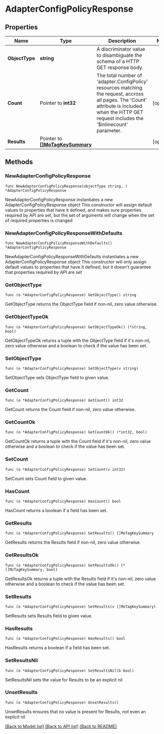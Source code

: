 # AdapterConfigPolicyResponse

## Properties

Name | Type | Description | Notes
------------ | ------------- | ------------- | -------------
**ObjectType** | **string** | A discriminator value to disambiguate the schema of a HTTP GET response body. | 
**Count** | Pointer to **int32** | The total number of &#39;adapter.ConfigPolicy&#39; resources matching the request, accross all pages. The &#39;Count&#39; attribute is included when the HTTP GET request includes the &#39;$inlinecount&#39; parameter. | [optional] 
**Results** | Pointer to [**[]MoTagKeySummary**](mo.TagKeySummary.md) |  | [optional] 

## Methods

### NewAdapterConfigPolicyResponse

`func NewAdapterConfigPolicyResponse(objectType string, ) *AdapterConfigPolicyResponse`

NewAdapterConfigPolicyResponse instantiates a new AdapterConfigPolicyResponse object
This constructor will assign default values to properties that have it defined,
and makes sure properties required by API are set, but the set of arguments
will change when the set of required properties is changed

### NewAdapterConfigPolicyResponseWithDefaults

`func NewAdapterConfigPolicyResponseWithDefaults() *AdapterConfigPolicyResponse`

NewAdapterConfigPolicyResponseWithDefaults instantiates a new AdapterConfigPolicyResponse object
This constructor will only assign default values to properties that have it defined,
but it doesn't guarantee that properties required by API are set

### GetObjectType

`func (o *AdapterConfigPolicyResponse) GetObjectType() string`

GetObjectType returns the ObjectType field if non-nil, zero value otherwise.

### GetObjectTypeOk

`func (o *AdapterConfigPolicyResponse) GetObjectTypeOk() (*string, bool)`

GetObjectTypeOk returns a tuple with the ObjectType field if it's non-nil, zero value otherwise
and a boolean to check if the value has been set.

### SetObjectType

`func (o *AdapterConfigPolicyResponse) SetObjectType(v string)`

SetObjectType sets ObjectType field to given value.


### GetCount

`func (o *AdapterConfigPolicyResponse) GetCount() int32`

GetCount returns the Count field if non-nil, zero value otherwise.

### GetCountOk

`func (o *AdapterConfigPolicyResponse) GetCountOk() (*int32, bool)`

GetCountOk returns a tuple with the Count field if it's non-nil, zero value otherwise
and a boolean to check if the value has been set.

### SetCount

`func (o *AdapterConfigPolicyResponse) SetCount(v int32)`

SetCount sets Count field to given value.

### HasCount

`func (o *AdapterConfigPolicyResponse) HasCount() bool`

HasCount returns a boolean if a field has been set.

### GetResults

`func (o *AdapterConfigPolicyResponse) GetResults() []MoTagKeySummary`

GetResults returns the Results field if non-nil, zero value otherwise.

### GetResultsOk

`func (o *AdapterConfigPolicyResponse) GetResultsOk() (*[]MoTagKeySummary, bool)`

GetResultsOk returns a tuple with the Results field if it's non-nil, zero value otherwise
and a boolean to check if the value has been set.

### SetResults

`func (o *AdapterConfigPolicyResponse) SetResults(v []MoTagKeySummary)`

SetResults sets Results field to given value.

### HasResults

`func (o *AdapterConfigPolicyResponse) HasResults() bool`

HasResults returns a boolean if a field has been set.

### SetResultsNil

`func (o *AdapterConfigPolicyResponse) SetResultsNil(b bool)`

 SetResultsNil sets the value for Results to be an explicit nil

### UnsetResults
`func (o *AdapterConfigPolicyResponse) UnsetResults()`

UnsetResults ensures that no value is present for Results, not even an explicit nil

[[Back to Model list]](../README.md#documentation-for-models) [[Back to API list]](../README.md#documentation-for-api-endpoints) [[Back to README]](../README.md)


